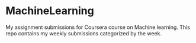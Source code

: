 # MachineLearning
My assignment submissions for Coursera course on Machine learning.
This repo contains my weekly submissions categorized by the week.
